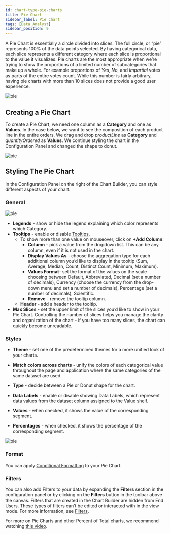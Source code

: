 ```yaml
---
id: chart-type-pie-charts
title: Pie Chart
sidebar_label: Pie Chart
tags: [Data Analyst]
sidebar_position: 9
---
```


<div style={{textAlign: "justify"}}>

A Pie Chart is essentially a circle divided into slices. The full circle, or “pie” represents 100% of the data points selected. By having categorical data, each slice represents a different category where each slice is proportional to the value it visualizes. Pie charts are the most appropriate when we’re trying to show the proportions of a limited number of subcategories that make up a whole. For example proportions of *Yes, No*, and *Impartial* votes as parts of the entire votes count. While this number is fairly arbitrary, having pie charts with more than 10 slices does not provide a good user experience.

![pie](https://s3.amazonaws.com/cdn.qrvey.com/documentation_assets/ui-docs/dataviews/chart-types-all/Pie/pie.png#thumbnail)

## Creating a Pie Chart
To create a Pie Chart, we need one column as a **Category** and one as **Values**.
In the case below, we want to see the composition of each product line in the entire orders. 
We drag and drop *productLine* as **Category** and *quantityOrdered* as **Values**. We continue styling the chart in the Configuration Panel and changed the shape to donut.

![pie](https://s3.amazonaws.com/cdn.qrvey.com/documentation_assets/ui-docs/dataviews/chart-types-all/Pie/create.gif#thumbnail)



## Styling The Pie Chart
In the Configuration Panel on the right of the Chart Builder, you can style different aspects of your chart.

### General 
![pie](https://s3.amazonaws.com/cdn.qrvey.com/documentation_assets/ui-docs/dataviews/chart-types-all/Pie/general.png#thumbnail-40)

* **Legends** - show or hide the legend explaining which color represents which Category.
* **Tooltips** - enable or disable [Tooltips](../tooltips.md).
  * To show more than one value on mouseover, click on **+Add Column**:
      * **Column** - pick a value from the dropdown list. This can be any column, even if it is not used in the chart.
      * **Display Values As** - choose the aggregation type for each additional column you’d like to display in the tooltip (Sum, Average, Median, Count, Distinct Count, Minimum, Maximum).
      * **Values Format**- set the format of the values on the scale choosing between Default, Abbreviated, Decimal (set a number of decimals), Currency (choose the currency from the drop-down menu and set a number of decimals), Percentage (set a number of decimals), Scientific.
      * **Remove** - remove the tooltip column.
  * **Header** - add a header to the tooltip. 
* **Max Slices** - set the upper limit of the slices you’d like to show in your Pie Chart. Controlling the number of slices helps you manage the clarity and organization of the chart - if you have too many slices, the chart can quickly become unreadable.

### Styles
* **Theme** - set one of the predetermined themes for a more unified look of your charts.

* **Match colors across charts** - unify the colors of each categorical value throughout the page and application where the same categories of the same dataset are used.

* **Type** - decide between a Pie or Donut shape for the chart.

* **Data Labels** - enable or disable showing Data Labels, which represent data values from the dataset column assigned to the Value shelf.

* **Values** - when checked, it shows the value of the corresponding segment. 

* **Percentages** - when checked, it shows the percentage of the corresponding segment.

![pie](https://s3.amazonaws.com/cdn.qrvey.com/documentation_assets/ui-docs/dataviews/chart-types-all/Pie/values.png#thumbnail) 


### Format
You can apply [Conditional Formatting](../configure-charts/chart-format.md#small-multiples#conditional-formatting) to your Pie Chart.

### Filters
You can also add Filters to your data by expanding the **Filters** section in the configuration panel or by clicking on the **Filters** button in the toolbar above the canvas. 
Filters that are created in the Chart Builder are hidden from End Users. These types of filters can’t be edited or interacted with in the view mode. For more information, see [Filters](../configure-charts/chart-filters.md).


For more on Pie Charts and other Percent of Total charts, we recommend watching <a href="/docs-v2/video-training/legacy/percent-total-charts.md" target="_blank">this video</a>.




</div>